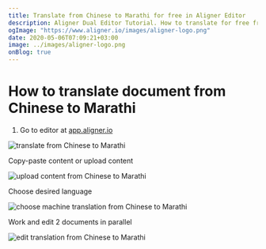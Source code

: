 ```yaml
---
title: Translate from Chinese to Marathi for free in Aligner Editor
description: Aligner Dual Editor Tutorial. How to translate for free from Chinese to Marathi. Aligner is multilingual document management platform. 
ogImage: "https://www.aligner.io/images/aligner-logo.png"
date: 2020-05-06T07:09:21+03:00
image: ../images/aligner-logo.png
onBlog: true
---
```


# How to translate document from Chinese to Marathi

1. Go to editor at [app.aligner.io](https://app.aligner.io "Aligner App web page")

![translate from Chinese to Marathi](../aligner-blank-editor.png "translate from Chinese to Marathi")

Copy-paste content or upload content

![upload content from Chinese to Marathi](../aligner-uploaded-document.png "upload content from Chinese to Marathi")

Choose desired language

![choose machine translation from Chinese to Marathi](../aligner-language-dropdown.png "choose machine translation from Chinese to Marathi")

Work and edit 2 documents in parallel

![edit translation from Chinese to Marathi](../aligner-double-sitded-editor.png "edit translation from Chinese to Marathi")

